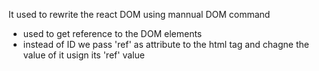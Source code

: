 It used to rewrite the react DOM using mannual DOM command

- used to get reference to the DOM elements
- instead of ID we pass 'ref' as attribute to the html tag and chagne the value of it usign its 'ref' value